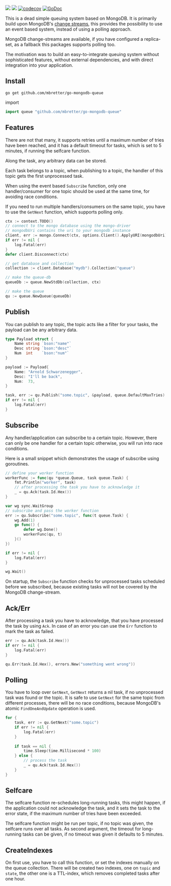 [![](https://github.com/mbretter/go-mongodb-queue/actions/workflows/test.yml/badge.svg)](https://github.com/mbretter/go-mongodb-queue/actions/workflows/test.yml)
[![](https://goreportcard.com/badge/mbretter/go-mongodb-queue)](https://goreportcard.com/report/mbretter/go-mongodb-queue "Go Report Card")
[![codecov](https://codecov.io/gh/mbretter/go-mongodb-queue/graph/badge.svg?token=YMBMKY7W9X)](https://codecov.io/gh/mbretter/go-mongodb-queue)
[![GoDoc](https://godoc.org/github.com/mbretter/go-mongodb-queue?status.svg)](https://pkg.go.dev/github.com/mbretter/go-mongodb-queue)

This is a dead simple queuing system based on MongoDB. 
It is primarily build upon MongoDB's [change streams](https://www.mongodb.com/docs/manual/changeStreams/), this provides 
the possibility to use an event based system, instead of using a polling approach.

MongoDB change-streams are available, if you have configured a replica-set, as a fallback this packages supports 
polling too.

The motivation was to build an easy-to-integrate queuing system without sophisticated features, without external 
dependencies, and with direct integration into your application.

## Install

```
go get github.com/mbretter/go-mongodb-queue
```

import

```go
import queue "github.com/mbretter/go-mongodb-queue"
```

## Features

There are not that many, it supports retries until a maximum number of tries have been reached, and it has a 
default timeout for tasks, which is set to 5 minutes, if running the selfcare function.

Along the task, any arbitrary data can be stored.

Each task belongs to a topic, when publishing to a topic, the handler of this topic gets the first unprocessed task.

When using the event based `Subscribe` function, only one handler/consumer for one topic should be used at the same time, 
for avoiding race conditions.

If you need to run multiple handlers/consumers on the same topic, you have to use the `GetNext` function, which supports 
polling only.

```go
ctx := context.TODO()
// connect to the mongo database using the mongo-driver
// mongodbUri contains the uri to your mongodb instance
client, err := mongo.Connect(ctx, options.Client().ApplyURI(mongodbUri))
if err != nil {
    log.Fatal(err)
}
defer client.Disconnect(ctx)

// get database and collection
collection := client.Database("mydb").Collection("queue")

// make the queue-db
queueDb := queue.NewStdDb(collection, ctx)

// make the queue 
qu := queue.NewQueue(queueDb)
```

## Publish

You can publish to any topic, the topic acts like a filter for your tasks, the payload can be any arbitrary data.

```go
type Payload struct {
    Name string `bson:"name"`
    Desc string `bson:"desc"`
    Num  int    `bson:"num"`
}

payload := Payload{
    Name: "Arnold Schwarzenegger",
    Desc: "I'll be back",
    Num:  73,
}

task, err := qu.Publish("some.topic", &payload, queue.DefaultMaxTries)
if err != nil {
    log.Fatal(err)
}
```

## Subscribe

Any handler/application can subscribe to a certain topic. However, there can only be one handler for a certain topic 
otherwise, you will run into race conditions.

Here is a small snippet which demonstrates the usage of subscribe using goroutines.
```go
// define your worker function
workerFunc := func(qu *queue.Queue, task queue.Task) {
    fmt.Println("worker", task)
	// after processing the task you have to acknowledge it
    _ = qu.Ack(task.Id.Hex())
}

var wg sync.WaitGroup
// subscribe and pass the worker function
err := qu.Subscribe("some.topic", func(t queue.Task) {
    wg.Add(1)
    go func() {
        defer wg.Done()
        workerFunc(qu, t)
    }()
})

if err != nil {
    log.Fatal(err)
}

wg.Wait()
```

On startup, the `Subscribe` function checks for unprocessed tasks scheduled before we subscribed, because existing 
tasks will not be covered by the MongoDB change-stream.

## Ack/Err

After processing a task you have to acknowledge, that you have processed the task by using `Ack`.
In case of an error you can use the `Err` function to mark the task as failed.

```go
err := qu.Ack(task.Id.Hex())
if err != nil {
    log.Fatal(err)
}

qu.Err(task.Id.Hex(), errors.New("something went wrong"))
```

## Polling

You have to loop over `GetNext`, `GetNext` returns a nil task, if no unprocessed task was found or the topic.
It is safe to use `GetNext` for the same topic from different processes, there will be no race conditions, because MongoDB's atomic 
`FindOneAndUpdate` operation is used.

```go
for {
    task, err := qu.GetNext("some.topic")
    if err != nil {
        log.Fatal(err)
    }
    
    if task == nil {
        time.Sleep(time.Millisecond * 100)
    } else {
        // process the task
        _ = qu.Ack(task.Id.Hex())
    }
}
```

## Selfcare

The selfcare function re-schedules long-running tasks, this might happen, if the application could not acknowledge 
the task, and it sets the task to the error state, if the maximum number of tries have been exceeded.

The selfcare function might be run per topic, if no topic was given, the selfcare runs over all tasks.
As second argument, the timeout for long-running tasks can be given, if no timeout was given it defaults to 5 minutes.

## CreateIndexes

On first use, you have to call this function, or set the indexes manually on the queue collection.
There will be created two indexes, one on `topic` and `state`, the other one is a TTL-index, which removes completed 
tasks after one hour. 
